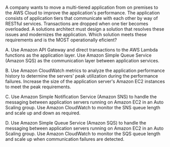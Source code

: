 A company wants to move a multi-tiered application from on premises to the AWS Cloud to improve the application's performance. The application consists of application tiers that communicate with each other by way of RESTful services. Transactions are dropped when one tier becomes overloaded. A solutions architect must design a solution that resolves these issues and modernizes the application. Which solution meets these requirements and is the MOST operationally eficient? 

A. Use Amazon API Gateway and direct transactions to the AWS Lambda functions as the application layer. Use Amazon Simple Queue Service (Amazon SQS) as the communication layer between application services. 

B. Use Amazon CloudWatch metrics to analyze the application performance history to determine the servers' peak utilization during the performance failures. Increase the size of the application server's Amazon EC2 instances to meet the peak requirements. 

C. Use Amazon Simple Notification Service (Amazon SNS) to handle the messaging between application servers running on Amazon EC2 in an Auto Scaling group. Use Amazon CloudWatch to monitor the SNS queue length and scale up and down as required. 

D. Use Amazon Simple Queue Service (Amazon SQS) to handle the messaging between application servers running on Amazon EC2 in an Auto Scaling group. Use Amazon CloudWatch to monitor the SQS queue length and scale up when communication failures are detected.